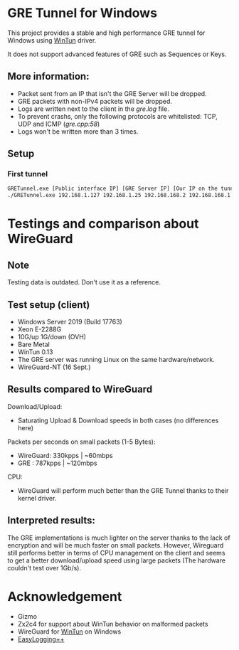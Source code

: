 # GRE Tunnel for Windows

This project provides a stable and high performance GRE tunnel for Windows using [WinTun](https://wintun.net) driver.

It does not support advanced features of GRE such as Sequences or Keys.

## More information:

* Packet sent from an IP that isn't the GRE Server will be dropped.
* GRE packets with non-IPv4 packets will be dropped.
* Logs are written next to the client in the *gre.log* file.
* To prevent crashs, only the following protocols are whitelisted: TCP, UDP and ICMP (*gre.cpp:58*)
* Logs won't be written more than 3 times.

## Setup

### First tunnel

```bash
GRETunnel.exe [Public interface IP] [GRE Server IP] [Our IP on the tunnel] [GRE Server IP on the tunnel] (CIDR: Optional, Default: 30) (Adapter name: Optional)
./GRETunnel.exe 192.168.1.127 192.168.1.25 192.168.168.2 192.168.168.1 24
```

# Testings and comparison about WireGuard

## Note
Testing data is outdated. Don't use it as a reference.

## Test setup (client)
* Windows Server 2019 (Build 17763)
* Xeon E-2288G
* 10G/up 1G/down (OVH)
* Bare Metal
* WinTun 0.13
* The GRE server was running Linux on the same hardware/network.
* WireGuard-NT (16 Sept.)

## Results compared to WireGuard
Download/Upload:
* Saturating Upload & Download speeds in both cases (no differences here)

Packets per seconds on small packets (1-5 Bytes):
* WireGuard: 330kpps | \~60mbps
* GRE      : 787kpps | \~120mbps

CPU:
* WireGuard will perform much better than the GRE Tunnel thanks to their kernel driver.

## Interpreted results:

The GRE implementations is much lighter on the server thanks to the lack of encryption and will be much faster on small packets. However, Wireguard still performs better in terms of CPU management on the client and seems to get a better download/upload speed using large packets (The hardware couldn't test over 1Gb/s).

# Acknowledgement

* Gizmo
* Zx2c4 for support about WinTun behavior on malformed packets
* WireGuard for [WinTun](https://wintun.net) on Windows
* [EasyLogging++](https://github.com/amrayn/easyloggingpp)
